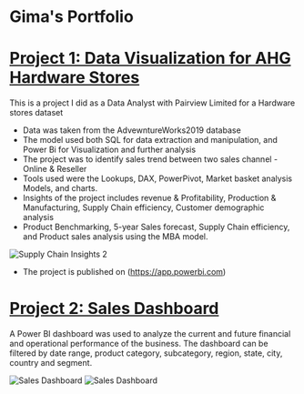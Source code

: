 # Gima's Portfolio

# [Project 1: Data Visualization for AHG Hardware Stores](https://github.com/Gimavincent/Gimav_Portfolio/blob/main/README.md)

This is a project I did as a Data Analyst with Pairview Limited for a Hardware stores dataset

* Data was taken from the AdvewntureWorks2019 database
* The model used both SQL for data extraction and manipulation, and Power Bi for Visualization and further analysis
* The project was to identify sales trend between two sales channel - Online & Reseller
* Tools used were the Lookups, DAX, PowerPivot, Market basket analysis Models, and charts.
* Insights of the project includes revenue & Profitability, Production & Manufacturing, Supply Chain efficiency, Customer demographic analysis
* Product Benchmarking, 5-year Sales forecast, Supply Chain efficiency, and Product sales analysis using the MBA model.

![Supply Chain Insights 2](main/Sales%Dashboard.JPG)

* The project is published on (https://app.powerbi.com)




# [Project 2: Sales Dashboard](https://github.com/Gimavincent/Gimav_Portfolio/blob/main/README.md)

A Power BI dashboard was used to analyze the current and future financial and operational performance of the business. The dashboard can be filtered by date range, product category, subcategory, region, state, city, country and segment.

![Sales Dashboard](main/Sales%Dashboard.JPG)
![Sales Dashboard](main/Sales%Dashboard%2.JPG)
